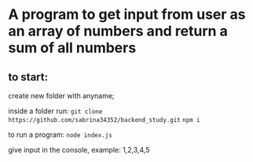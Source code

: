 # A program to get input from user as an array of numbers and return a sum of all numbers

## to start:

create new folder with anyname;

inside a folder run:
`git clone https://github.com/sabrina34352/backend_study.git`
`npm i`

to run a program:
`node index.js`

give input in the console, example: 1,2,3,4,5
